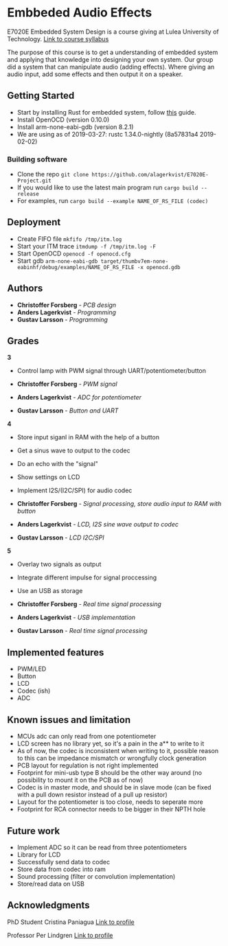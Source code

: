 # Embbeded Audio Effects

E7020E Embedded System Design is a course giving at Lulea University of Technology. [Link to course syllabus](https://www.ltu.se/edu/course/E70/E7020E/E7020E-Design-av-inbyggda-system-1.67927?kursView=kursplan&l=en)

The purpose of this course is to get a understanding of embedded system and applying that knowledge into designing your own system. Our group did a system that can manipulate audio (adding effects). Where giving an audio input, add some effects and then output it on a speaker.

## Getting Started

* Start by installing Rust for embedded system, follow [this](https://rust-embedded.github.io/book/intro/install.html) guide. 
* Install OpenOCD (version 0.10.0)
* Install arm-none-eabi-gdb (version 8.2.1)
* We are using as of 2019-03-27: rustc 1.34.0-nightly (8a57831a4 2019-02-02)

### Building software
* Clone the repo ``` git clone https://github.com/alagerkvist/E7020E-Project.git ```
* If you would like to use the latest main program run ``` cargo build --release ```
* For examples, run ``` cargo build --example NAME_OF_RS_FILE (codec) ```

## Deployment

* Create FIFO file ``` mkfifo /tmp/itm.log ```
* Start your ITM trace ``` itmdump -f /tmp/itm.log -F ```
* Start OpenOCD ``` openocd -f openocd.cfg ```
* Start gdb ``` arm-none-eabi-gdb target/thumbv7em-none-eabinhf/debug/examples/NAME_OF_RS_FILE -x openocd.gdb ```

## Authors

* **Christoffer Forsberg** - *PCB design*
* **Anders Lagerkvist** - *Programming*
* **Gustav Larsson** - *Programming* 

## Grades
**3**
* Control lamp with PWM signal through UART/potentiometer/button

* **Christoffer Forsberg** - *PWM signal*
* **Anders Lagerkvist** - *ADC for potentiometer*
* **Gustav Larsson** - *Button and UART*

**4**
* Store input siganl in RAM with the help of a button
* Get a sinus wave to output to the codec
* Do an echo with the "signal"
* Show settings on LCD
* Implement I2S/(I2C/SPI) for audio codec

* **Christoffer Forsberg** - *Signal processing, store audio input to RAM with button*
* **Anders Lagerkvist** - *LCD, I2S sine wave output to codec*
* **Gustav Larsson** - *LCD I2C/SPI*

**5**
* Overlay two signals as output
* Integrate different impulse for signal proccessing
* Use an USB as storage

* **Christoffer Forsberg** - *Real time signal processing*
* **Anders Lagerkvist** - *USB implementation*
* **Gustav Larsson** - *Real time signal processing*


## Implemented features

* PWM/LED
* Button
* LCD
* Codec (ish)
* ADC

## Known issues and limitation

* MCUs adc can only read from one potentiometer
* LCD screen has no library yet, so it's a pain in the a** to write to it
* As of now, the codec is inconsistent when writing to it, possible reason to this can be impedance mismatch or wrongfully clock generation 
* PCB layout for regulation is not right implemented
* Footprint for mini-usb type B should be the other way around (no possibility to mount it on the PCB as of now)
* Codec is in master mode, and should be in slave mode (can be fixed with a pull down resistor instead of a pull up resistor)
* Layout for the potentiometer is too close, needs to seperate more
* Footprint for RCA connector needs to be bigger in their NPTH hole 

## Future work

* Implement ADC so it can be read from three potentiometers
* Library for LCD
* Successfully send data to codec
* Store data from codec into ram
* Sound processing (filter or convolution implementation)
* Store/read data on USB 

## Acknowledgments
PhD Student Cristina Paniagua [Link to profile](https://www.ltu.se/staff/c/cripan-1.167417?l=en)

Professor Per Lindgren [Link to profile](https://www.ltu.se/staff/p/pln-1.11258?l=en)

